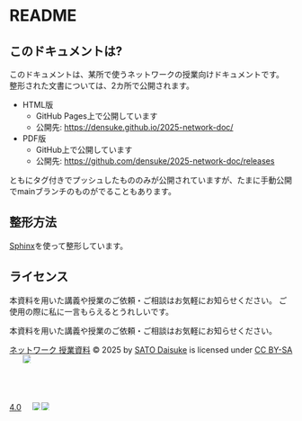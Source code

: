 # README

## このドキュメントは?

このドキュメントは、某所で使うネットワークの授業向けドキュメントです。
整形された文書については、2カ所で公開されます。

- HTML版
  - GitHub Pages上で公開しています
  - 公開先: <https://densuke.github.io/2025-network-doc/>
- PDF版
  - GitHub上で公開しています
  - 公開先: <https://github.com/densuke/2025-network-doc/releases>

ともにタグ付きでプッシュしたもののみが公開されていますが、たまに手動公開でmainブランチのものがでることもあります。

## 整形方法

[Sphinx](https://www.sphinx-doc.org/ja/master/)を使って整形しています。

## ライセンス

本資料を用いた講義や授業のご依頼・ご相談はお気軽にお知らせください。
ご使用の際に私に一言もらえるとうれしいです。

本資料を用いた講義や授業のご依頼・ご相談はお気軽にお知らせください。

<a href="https://densuke.github.io/2025-network-doc/">ネットワーク 授業資料</a> © 2025 by <a href="https://github.com/densuke">SATO Daisuke</a> is licensed under <a href="https://creativecommons.org/licenses/by-sa/4.0/">CC BY-SA 4.0</a><img src="https://mirrors.creativecommons.org/presskit/icons/cc.svg" alt="CC icon" style="max-width: 1em;max-height:1em;margin-left: .2em;"><img src="https://mirrors.creativecommons.org/presskit/icons/by.svg" style="max-width: 1em;max-height:1em;margin-left: .2em;"><img src="https://mirrors.creativecommons.org/presskit/icons/sa.svg" style="max-width: 1em;max-height:1em;margin-left: .2em;">
